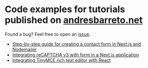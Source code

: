 # Code examples for tutorials published on [andresbarreto.net](https://andresbarreto.net/)

Found a bug? Feel free to open an [issue](https://github.com/andresebr/blog-tutorials/issues).

- [Step-by-step guide for creating a contact form in Next.js and Nodemailer](https://www.andresbarreto.net/blog/nextjs-contact-form)
- [Integrating reCAPTCHA v3 with form in a Next.js application](https://www.andresbarreto.net/blog/nextjs-form-with-captcha)
- [Integrating TinyMCE rich text editor with React](https://www.andresbarreto.net/blog/react-tinymce-text-editor)
